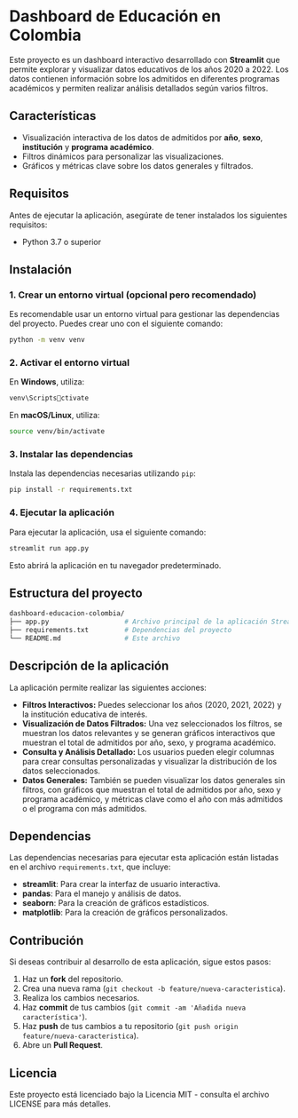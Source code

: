 
# Dashboard de Educación en Colombia

Este proyecto es un dashboard interactivo desarrollado con **Streamlit** que permite explorar y visualizar datos educativos de los años 2020 a 2022. Los datos contienen información sobre los admitidos en diferentes programas académicos y permiten realizar análisis detallados según varios filtros.

## Características

- Visualización interactiva de los datos de admitidos por **año**, **sexo**, **institución** y **programa académico**.
- Filtros dinámicos para personalizar las visualizaciones.
- Gráficos y métricas clave sobre los datos generales y filtrados.

## Requisitos

Antes de ejecutar la aplicación, asegúrate de tener instalados los siguientes requisitos:

- Python 3.7 o superior

## Instalación

### 1. Crear un entorno virtual (opcional pero recomendado)

Es recomendable usar un entorno virtual para gestionar las dependencias del proyecto. Puedes crear uno con el siguiente comando:

```bash
python -m venv venv
```

### 2. Activar el entorno virtual

En **Windows**, utiliza:

```bash
venv\Scriptsctivate
```

En **macOS/Linux**, utiliza:

```bash
source venv/bin/activate
```

### 3. Instalar las dependencias

Instala las dependencias necesarias utilizando `pip`:

```bash
pip install -r requirements.txt
```

### 4. Ejecutar la aplicación

Para ejecutar la aplicación, usa el siguiente comando:

```bash
streamlit run app.py
```

Esto abrirá la aplicación en tu navegador predeterminado.

## Estructura del proyecto

```bash
dashboard-educacion-colombia/
├── app.py                   # Archivo principal de la aplicación Streamlit
├── requirements.txt         # Dependencias del proyecto
└── README.md                # Este archivo
```

## Descripción de la aplicación

La aplicación permite realizar las siguientes acciones:

- **Filtros Interactivos:** Puedes seleccionar los años (2020, 2021, 2022) y la institución educativa de interés.
- **Visualización de Datos Filtrados:** Una vez seleccionados los filtros, se muestran los datos relevantes y se generan gráficos interactivos que muestran el total de admitidos por año, sexo, y programa académico.
- **Consulta y Análisis Detallado:** Los usuarios pueden elegir columnas para crear consultas personalizadas y visualizar la distribución de los datos seleccionados.
- **Datos Generales:** También se pueden visualizar los datos generales sin filtros, con gráficos que muestran el total de admitidos por año, sexo y programa académico, y métricas clave como el año con más admitidos o el programa con más admitidos.

## Dependencias

Las dependencias necesarias para ejecutar esta aplicación están listadas en el archivo `requirements.txt`, que incluye:

- **streamlit**: Para crear la interfaz de usuario interactiva.
- **pandas**: Para el manejo y análisis de datos.
- **seaborn**: Para la creación de gráficos estadísticos.
- **matplotlib**: Para la creación de gráficos personalizados.

## Contribución

Si deseas contribuir al desarrollo de esta aplicación, sigue estos pasos:

1. Haz un **fork** del repositorio.
2. Crea una nueva rama (`git checkout -b feature/nueva-caracteristica`).
3. Realiza los cambios necesarios.
4. Haz **commit** de tus cambios (`git commit -am 'Añadida nueva característica'`).
5. Haz **push** de tus cambios a tu repositorio (`git push origin feature/nueva-caracteristica`).
6. Abre un **Pull Request**.

## Licencia

Este proyecto está licenciado bajo la Licencia MIT - consulta el archivo LICENSE para más detalles.
